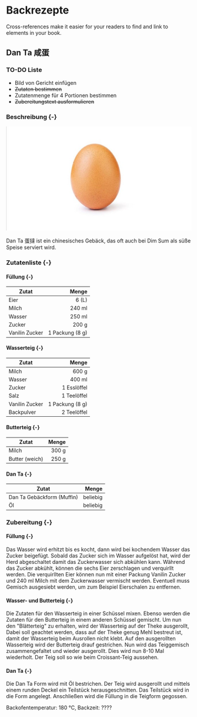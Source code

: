 # Backrezepte

Cross-references make it easier for your readers to find and link to elements in your book.

## Dan Ta 咸蛋

### TO-DO Liste

- Bild von Gericht einfügen
-  ~~Zutaten bestimmen~~
- Zutatenmenge für 4 Portionen bestimmen
- ~~Zubereitungstext ausformulieren~~



### Beschreibung {-}

![Das ist ein Ei als Beispielbild.](img/example-egg.jpg)

Dan Ta 蛋撻 ist ein chinesisches Gebäck, das oft auch bei Dim Sum als süße Speise serviert wird. 

### Zutatenliste {-}

#### Füllung {-}

Zutat | Menge 
---|---:
Eier | 6 (L)
Milch | 240 ml
Wasser | 250 ml
Zucker | 200 g
Vanilin Zucker | 1 Packung (8 g)

#### Wasserteig {-}

Zutat | Menge 
---|---:
Milch | 600 g
Wasser | 400 ml
Zucker | 1 Esslöffel
Salz | 1 Teelöffel
Vanilin Zucker | 1 Packung (8 g)
Backpulver | 2 Teelöffel

#### Butterteig {-}

Zutat | Menge 
---|---:
Milch | 300 g
Butter (weich) | 250 g

#### Dan Ta {-}

Zutat | Menge 
---|---:
Dan Ta Gebäckform (Muffin) | beliebig
Öl | beliebig


### Zubereitung {-}

#### Füllung {-}

Das Wasser wird erhitzt bis es kocht, dann wird bei kochendem Wasser das Zucker beigefügt. Sobald das Zucker sich im Wasser aufgelöst hat, wird der Herd abgeschaltet damit das Zuckerwasser sich abkühlen kann. Während das Zucker abkühlt, können die sechs Eier zerschlagen und verquirllt werden. Die verquirllten Eier können nun mit einer Packung Vanilin Zucker und 240 ml Milch mit dem Zuckerwasser vermischt werden. Eventuell muss Gemisch ausgesiebt werden, um zum Beispiel Eierschalen zu entfernen.

#### Wasser- und Butterteig {-}
Die Zutaten für den Wasserteig in einer Schüssel mixen. Ebenso werden die Zutaten für den Butterteig in einem anderen Schüssel gemischt. Um nun den "Blätterteig" zu erhalten, wird der Wasserteig auf der Theke ausgerollt, Dabei soll geachtet werden, dass auf der Theke genug Mehl bestreut ist, damit der Wasserteig beim Ausrollen nicht klebt. Auf den ausgerollten Wasserteig wird der Butterteig drauf gestrichen. Nun wird das Teiggemisch zusammengefaltet und wieder ausgerollt. Dies wird nun 8-10 Mal wiederholt. Der Teig soll so wie beim Croissant-Teig aussehen.


#### Dan Ta {-}
Die Dan Ta Form wird mit Öl bestrichen. Der Teig wird ausgerollt und mittels einem runden Deckel ein Teilstück herausgeschnitten. Das Teilstück wird in die Form angelegt. Anschließen wird die Füllung in die Teigform gegossen.

Backofentemperatur: 180 °C, Backzeit: ???? 


